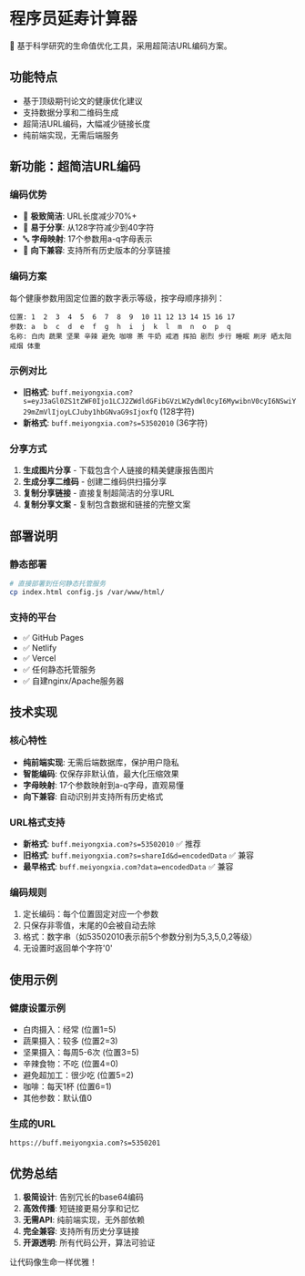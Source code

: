 # 程序员延寿计算器

🧬 基于科学研究的生命值优化工具，采用超简洁URL编码方案。

## 功能特点

- 基于顶级期刊论文的健康优化建议
- 支持数据分享和二维码生成
- 超简洁URL编码，大幅减少链接长度
- 纯前端实现，无需后端服务

## 新功能：超简洁URL编码

### 编码优势
- 🎯 **极致简洁**: URL长度减少70%+
- 📱 **易于分享**: 从128字符减少到40字符
- 🔤 **字母映射**: 17个参数用a-q字母表示
- 🔄 **向下兼容**: 支持所有历史版本的分享链接

### 编码方案
每个健康参数用固定位置的数字表示等级，按字母顺序排列：

```
位置: 1  2  3  4  5  6  7  8  9  10 11 12 13 14 15 16 17
参数: a  b  c  d  e  f  g  h  i  j  k  l  m  n  o  p  q
名称: 白肉 蔬果 坚果 辛辣 避免 咖啡 茶 牛奶 戒酒 挥拍 剧烈 步行 睡眠 刷牙 晒太阳 戒烟 体重
```

### 示例对比
- **旧格式**: `buff.meiyongxia.com?s=eyJ3aGl0ZS1tZWF0Ijo1LCJ2ZWdldGFibGVzLWZydWl0cyI6MywibnV0cyI6NSwiY29mZmVlIjoyLCJuby1hbGNvaG9sIjoxfQ` (128字符)
- **新格式**: `buff.meiyongxia.com?s=53502010` (36字符)

### 分享方式
1. **生成图片分享** - 下载包含个人链接的精美健康报告图片
2. **生成分享二维码** - 创建二维码供扫描分享
3. **复制分享链接** - 直接复制超简洁的分享URL
4. **复制分享文案** - 复制包含数据和链接的完整文案

## 部署说明

### 静态部署
```bash
# 直接部署到任何静态托管服务
cp index.html config.js /var/www/html/
```

### 支持的平台
- ✅ GitHub Pages
- ✅ Netlify
- ✅ Vercel
- ✅ 任何静态托管服务
- ✅ 自建nginx/Apache服务器

## 技术实现

### 核心特性
- **纯前端实现**: 无需后端数据库，保护用户隐私
- **智能编码**: 仅保存非默认值，最大化压缩效果
- **字母映射**: 17个参数映射到a-q字母，直观易懂
- **向下兼容**: 自动识别并支持所有历史格式

### URL格式支持
- **新格式**: `buff.meiyongxia.com?s=53502010` ✅ 推荐
- **旧格式**: `buff.meiyongxia.com?s=shareId&d=encodedData` ✅ 兼容
- **最早格式**: `buff.meiyongxia.com?data=encodedData` ✅ 兼容

### 编码规则
1. 定长编码：每个位置固定对应一个参数
2. 只保存非零值，末尾的0会被自动去除
3. 格式：数字串（如53502010表示前5个参数分别为5,3,5,0,2等级）
4. 无设置时返回单个字符'0'

## 使用示例

### 健康设置示例
- 白肉摄入：经常 (位置1=5)
- 蔬果摄入：较多 (位置2=3)  
- 坚果摄入：每周5-6次 (位置3=5)
- 辛辣食物：不吃 (位置4=0)
- 避免超加工：很少吃 (位置5=2)
- 咖啡：每天1杯 (位置6=1)
- 其他参数：默认值0

### 生成的URL
`https://buff.meiyongxia.com?s=5350201`

## 优势总结

1. **极简设计**: 告别冗长的base64编码
2. **高效传播**: 短链接更易分享和记忆
3. **无需API**: 纯前端实现，无外部依赖
4. **完全兼容**: 支持所有历史分享链接
5. **开源透明**: 所有代码公开，算法可验证

让代码像生命一样优雅！
